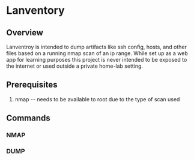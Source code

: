 # Lanventory

## Overview

Lanventroy is intended to dump artifacts like ssh config, hosts, and other files based on a running nmap scan of an ip range. While set up as a web app for learning purposes this project is never intended to be exposed to the internet or used outside a private home-lab setting.

## Prerequisites

1. nmap -- needs to be available to root due to the type of scan used

## Commands

### NMAP

### DUMP